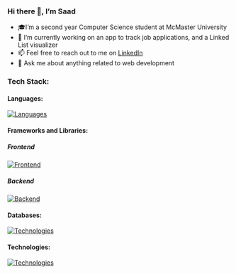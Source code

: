 ### Hi there 👋, I’m Saad
- 🎓I’m a second year Computer Science student at McMaster University
- 🔭 I’m currently working on an app to track job applications, and a Linked List visualizer
- 📫 Feel free to reach out to me on <a href=https://www.linkedin.com/in/saad-tariq-cs/ target=_blank>LinkedIn</a>
- 💬 Ask me about anything related to web development
<!-- - 🌱 I’m currently learning MySQL, Next.js, Prisma and Tailwind. -->

### Tech Stack:

#### Languages:
[![Languages](https://skillicons.dev/icons?i=js,ts,python,c,bash&theme=dark)](https://skillicons.dev)

#### Frameworks and Libraries:
<!-- [![Frameworks and Libraries](https://skillicons.dev/icons?i=react,next,redux,nodejs,express&theme=dark)](https://skillicons.dev) -->
##### Frontend
[![Frontend](https://skillicons.dev/icons?i=next,react,redux,tailwind,bootstrap&theme=dark)](https://skillicons.dev)

##### Backend

[![Backend](https://skillicons.dev/icons?i=nodejs,express,prisma&theme=dark)](https://skillicons.dev)

#### Databases:
[![Technologies](https://skillicons.dev/icons?i=postgres,mysql,mongodb&theme=dark)](https://skillicons.dev)

#### Technologies:
[![Technologies](https://skillicons.dev/icons?i=git,vite&theme=dark)](https://skillicons.dev)


<!-- ### Stats:

![GitHub stats](https://github-readme-stats.vercel.app/api?username=tariqs26&show_icons=true&theme=tokyonight&count_private=true)
 -->
<!--
- 👯 I’m looking to collaborate on ...
- ⚡ Fun fact: ...
- https://github.com/tandpfun/skill-icons
-->

<!-- [![Top Langs](https://github-readme-stats.vercel.app/api/top-langs/?username=tariqs26&&layout=compact&theme=tokyonight&count_private=true)](https://github.com/anuraghazra/github-readme-stats)
 -->
